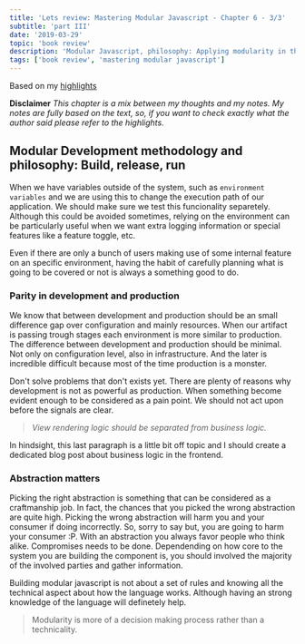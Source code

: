 ```yaml
---
title: 'Lets review: Mastering Modular Javascript - Chapter 6 - 3/3'
subtitle: 'part III'
date: '2019-03-29'
topic: 'book review'
description: 'Modular Javascript, philosophy: Applying modularity in the build process and outside of your core systems'
tags: ['book review', 'mastering modular javascript']
---
```


Based on my [highlights](https://github.com/neomaxzero/m-quickreview/blob/master/mastering-modular-js/chapter-06.md)

**Disclaimer**
_This chapter is a mix between my thoughts and my notes.
My notes are fully based on the text, so, if you want to check exactly what the author said please refer to the highlights._

## Modular Development methodology and philosophy: Build, release, run

When we have variables outside of the system, such as `environment variables` and we are using this to change the execution path of our application. We should make sure we test this funcionality separetely. Although this could be avoided sometimes, relying on the environment can be particularly useful when we want extra logging information or special features like a feature toggle, etc.

Even if there are only a bunch of users making use of some internal feature on an specific environment, having the habit of carefully planning what is going to be covered or not is always a something good to do.

### Parity in development and production

We know that between development and production should be an small difference gap over configuration and mainly resources. When our artifact is passing trough stages each environment is more similar to production. The difference between development and production should be minimal. Not only on configuration level, also in infrastructure. And the later is incredible difficult because most of the time production is a monster.

Don't solve problems that don't exists yet. There are plenty of reasons why development is not as powerful as production. When something become evident enough to be considered as a pain point. We should not act upon before the signals are clear.

> _View rendering logic should be separated from business logic._

In hindsight, this last paragraph is a little bit off topic and I should create a dedicated blog post about business logic in the frontend.

### Abstraction matters

Picking the right abstraction is something that can be considered as a craftmanship job. In fact, the chances that you picked the wrong abstraction are quite high. Picking the wrong abstraction will harm you and your consumer if doing incorrectly. So, sorry to say but, you are going to harm your consumer :P. With an abstraction you always favor people who think alike. Compromises needs to be done. Dependending on how core to the system you are building the component is, you should involved the majority of the involved parties and gather information.

Building modular javascript is not about a set of rules and knowing all the technical aspect about how the language works. Although having an strong knowledge of the language will definetely help.

> Modularity is more of a decision making process rather than a technicality.

